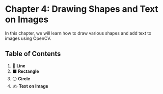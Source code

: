# Chapter 4: Drawing Shapes and Text on Images

In this chapter, we will learn how to draw various shapes and add text to images using OpenCV.

## Table of Contents

1. 📏 **Line**
2. ⬛ **Rectangle**
3. ⚪ **Circle**
4. ✍️ **Text on Image**
